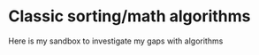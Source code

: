 Classic sorting/math algorithms
=================================

Here is my sandbox to investigate my gaps with algorithms
